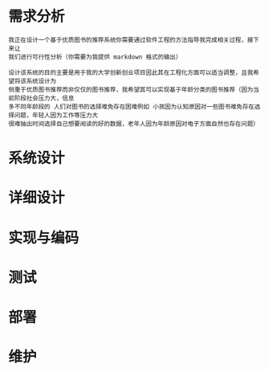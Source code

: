 # 需求分析

```text
我正在设计一个基于优质图书的推荐系统你需要通过软件工程的方法指导我完成相关过程，接下来让
我们进行可行性分析（你需要为我提供 markdown 格式的输出）

设计该系统的目的主要是用于我的大学创新创业项目因此其在工程化方面可以适当调整，且我希望将该系统设计为
侧重于优质图书推荐而非仅仅的图书推荐，我希望其可以实现基于年龄分类的图书推荐（因为当前阶段社会压力大，信息
多不同年龄段的 人们对图书的选择难免存在困难例如 小孩因为认知原因对一些图书难免存在选择问题，年轻人因为工作等压力大
很难抽出时间选择自己想要阅读的好的数据，老年人因为年龄原因对电子方面自然也存在问题）
```



# 系统设计



# 详细设计



# 实现与编码



# 测试



# 部署



# 维护

